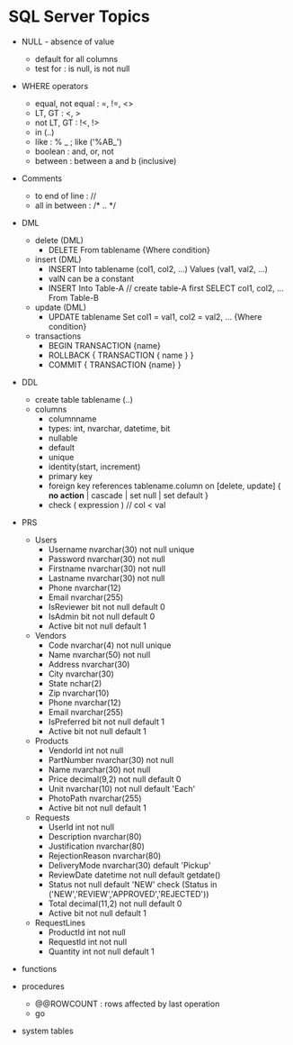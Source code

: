 # SQL Server Topics

* NULL - absence of value
    * default for all columns
    * test for : is null, is not null

* WHERE operators
    * equal, not equal : =, !=, <>
    * LT, GT : <, >
    * not LT, GT : !<, !>
    * in (..)
    * like : % _ ; like ('%AB_')
    * boolean : and, or, not
    * between : between a and b (inclusive)

* Comments
    * to end of line : //
    * all in between : /* .. */

* DML
    * delete (DML)
        * DELETE From tablename {Where condition}
    * insert (DML)
        * INSERT Into tablename (col1, col2, ...) Values (val1, val2, ...)
        * valN can be a constant
        * INSERT Into Table-A // create table-A first
            SELECT col1, col2, ... From Table-B
    * update (DML)
        * UPDATE tablename Set col1 = val1, col2 = val2, ... {Where condition}
    * transactions
        * BEGIN TRANSACTION {name}
        * ROLLBACK { TRANSACTION { name } }
        * COMMIT { TRANSACTION {name} }

* DDL
    * create table tablename (..)
    * columns
        * columnname
        * types: int, nvarchar, datetime, bit
        * nullable
        * default
        * unique
        * identity(start, increment)
        * primary key
        * foreign key references tablename.column
            on [delete, update] { **no action** | cascade | set null | set default }
        * check ( expression ) // col < val

* PRS
    * Users
        * Username nvarchar(30) not null unique
        * Password nvarchar(30) not null
        * Firstname nvarchar(30) not null
        * Lastname nvarchar(30) not null
        * Phone nvarchar(12)
        * Email nvarchar(255)
        * IsReviewer bit not null default 0
        * IsAdmin bit not null default 0
        * Active bit not null default 1
    * Vendors
        * Code nvarchar(4) not null unique
        * Name nvarchar(50) not null
        * Address nvarchar(30)
        * City nvarchar(30)
        * State nchar(2)
        * Zip nvarchar(10)
        * Phone nvarchar(12)
        * Email nvarchar(255)
        * IsPreferred bit not null default 1
        * Active bit not null default 1
    * Products
        * VendorId int not null
        * PartNumber nvarchar(30) not null
        * Name nvarchar(30) not null
        * Price decimal(9,2) not null default 0
        * Unit nvarchar(10) not null default 'Each'
        * PhotoPath nvarchar(255)
        * Active bit not null default 1
    * Requests
        * UserId int not null
        * Description nvarchar(80)
        * Justification nvarchar(80)
        * RejectionReason nvarchar(80)
        * DeliveryMode nvarchar(30) default 'Pickup'
        * ReviewDate datetime not null default getdate()
        * Status not null default 'NEW' 
            check (Status in ('NEW','REVIEW','APPROVED','REJECTED'))
        * Total decimal(11,2) not null default 0
        * Active bit not null default 1
    * RequestLines
        * ProductId int not null
        * RequestId int not null
        * Quantity int not null default 1
    
* functions
* procedures
    * @@ROWCOUNT : rows affected by last operation
    * go
* system tables